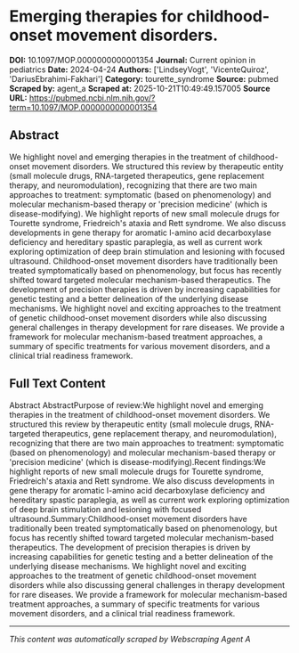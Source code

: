 # Emerging therapies for childhood-onset movement disorders.

**DOI:** 10.1097/MOP.0000000000001354
**Journal:** Current opinion in pediatrics
**Date:** 2024-04-24
**Authors:** ['LindseyVogt', 'VicenteQuiroz', 'DariusEbrahimi-Fakhari']
**Category:** tourette_syndrome
**Source:** pubmed
**Scraped by:** agent_a
**Scraped at:** 2025-10-21T10:49:49.157005
**Source URL:** https://pubmed.ncbi.nlm.nih.gov/?term=10.1097/MOP.0000000000001354

## Abstract

We highlight novel and emerging therapies in the treatment of childhood-onset movement disorders. We structured this review by therapeutic entity (small molecule drugs, RNA-targeted therapeutics, gene replacement therapy, and neuromodulation), recognizing that there are two main approaches to treatment: symptomatic (based on phenomenology) and molecular mechanism-based therapy or 'precision medicine' (which is disease-modifying).
We highlight reports of new small molecule drugs for Tourette syndrome, Friedreich's ataxia and Rett syndrome. We also discuss developments in gene therapy for aromatic l-amino acid decarboxylase deficiency and hereditary spastic paraplegia, as well as current work exploring optimization of deep brain stimulation and lesioning with focused ultrasound.
Childhood-onset movement disorders have traditionally been treated symptomatically based on phenomenology, but focus has recently shifted toward targeted molecular mechanism-based therapeutics. The development of precision therapies is driven by increasing capabilities for genetic testing and a better delineation of the underlying disease mechanisms. We highlight novel and exciting approaches to the treatment of genetic childhood-onset movement disorders while also discussing general challenges in therapy development for rare diseases. We provide a framework for molecular mechanism-based treatment approaches, a summary of specific treatments for various movement disorders, and a clinical trial readiness framework.

## Full Text Content

Abstract AbstractPurpose of review:We highlight novel and emerging therapies in the treatment of childhood-onset movement disorders. We structured this review by therapeutic entity (small molecule drugs, RNA-targeted therapeutics, gene replacement therapy, and neuromodulation), recognizing that there are two main approaches to treatment: symptomatic (based on phenomenology) and molecular mechanism-based therapy or 'precision medicine' (which is disease-modifying).Recent findings:We highlight reports of new small molecule drugs for Tourette syndrome, Friedreich's ataxia and Rett syndrome. We also discuss developments in gene therapy for aromatic l-amino acid decarboxylase deficiency and hereditary spastic paraplegia, as well as current work exploring optimization of deep brain stimulation and lesioning with focused ultrasound.Summary:Childhood-onset movement disorders have traditionally been treated symptomatically based on phenomenology, but focus has recently shifted toward targeted molecular mechanism-based therapeutics. The development of precision therapies is driven by increasing capabilities for genetic testing and a better delineation of the underlying disease mechanisms. We highlight novel and exciting approaches to the treatment of genetic childhood-onset movement disorders while also discussing general challenges in therapy development for rare diseases. We provide a framework for molecular mechanism-based treatment approaches, a summary of specific treatments for various movement disorders, and a clinical trial readiness framework.

---
*This content was automatically scraped by Webscraping Agent A*
